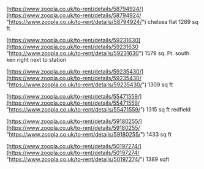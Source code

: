 [https://www.zoopla.co.uk/to-rent/details/58794924/](https://www.zoopla.co.uk/to-rent/details/58794924/ "https://www.zoopla.co.uk/to-rent/details/58794924/") chelsea flat 1269 sq ft

[https://www.zoopla.co.uk/to-rent/details/59231630](https://www.zoopla.co.uk/to-rent/details/59231630 "https://www.zoopla.co.uk/to-rent/details/59231630") 1579 sq. Ft. 
south ken right next to station

[https://www.zoopla.co.uk/to-rent/details/59235430/](https://www.zoopla.co.uk/to-rent/details/59235430/ "https://www.zoopla.co.uk/to-rent/details/59235430/") 1309 sq ft 

[https://www.zoopla.co.uk/to-rent/details/55471559/](https://www.zoopla.co.uk/to-rent/details/55471559/ "https://www.zoopla.co.uk/to-rent/details/55471559/") 1315 sq ft redfield 

[https://www.zoopla.co.uk/to-rent/details/59180255/](https://www.zoopla.co.uk/to-rent/details/59180255/ "https://www.zoopla.co.uk/to-rent/details/59180255/")  1433 sq ft


[https://www.zoopla.co.uk/to-rent/details/50197274/](https://www.zoopla.co.uk/to-rent/details/50197274/ "https://www.zoopla.co.uk/to-rent/details/50197274/") 1389 sqft